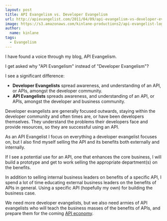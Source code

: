 ```yaml
---
layout: post
title: API Evangelism vs. Developer Evangelism
url: http://apievangelist.com/2011/04/09/api-evangelism-vs-developer-evangelism/
image: https://s3.amazonaws.com/kinlane-productions2/api-evangelist-logos/api-evangelist-butterfly-vertical.png
author:
  name: kinlane
tags:
  - Evangelism
---
```

I have found a voice through my blog, API Evangelism.

I get asked why "API Evangelism" instead of "Developer Evangelism"?

I see a significant difference:

*   **Developer Evangelists** spread awareness, and understanding of an API, or APIs, amongst the developer community.
*   **API Evangelists** spreads awareness, and understanding of an API, or APIs, amongst the developer and business community.

Developer evangelists are generally focused outwards, staying within the developer community and often times are, or have been developers themselves. They understand the problems their developers face and provide resources, so they are successful using an API.

As an API Evangelist I focus on everything a developer evangelist focuses on, but I also find myself selling the API and its benefits both externally and internally.

If I see a potential use for an API, one that enhances the core business, I will build a prototype and get to work selling the appropriate department(s) on the benefits.

In addition to selling internal business leaders on benefits of a specific API, I spend a lot of time educating external business leaders on the benefits of APIs in general. Using a specific API (hopefully my own) for building the business case.

We need more developer evangelists, but we also need armies of API evangelists who will teach the business masses of the benefits of APIs, and prepare them for the coming [API economy](http://apievangelist.com/2011/01/19/the-new-api-economy/ "API Economy").